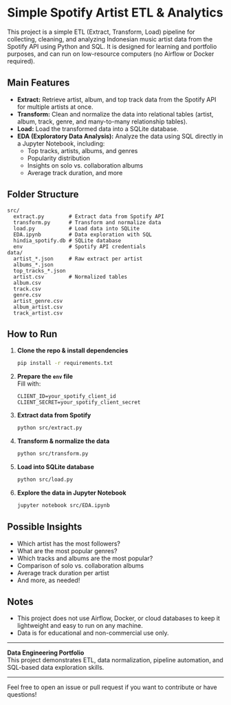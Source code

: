 # Simple Spotify Artist ETL & Analytics

This project is a simple ETL (Extract, Transform, Load) pipeline for collecting, cleaning, and analyzing Indonesian music artist data from the Spotify API using Python and SQL. It is designed for learning and portfolio purposes, and can run on low-resource computers (no Airflow or Docker required).

## Main Features

- **Extract:** Retrieve artist, album, and top track data from the Spotify API for multiple artists at once.
- **Transform:** Clean and normalize the data into relational tables (artist, album, track, genre, and many-to-many relationship tables).
- **Load:** Load the transformed data into a SQLite database.
- **EDA (Exploratory Data Analysis):** Analyze the data using SQL directly in a Jupyter Notebook, including:
  - Top tracks, artists, albums, and genres
  - Popularity distribution
  - Insights on solo vs. collaboration albums
  - Average track duration, and more

## Folder Structure

```
src/
  extract.py        # Extract data from Spotify API
  transform.py      # Transform and normalize data
  load.py           # Load data into SQLite
  EDA.ipynb         # Data exploration with SQL
  hindia_spotify.db # SQLite database
  env               # Spotify API credentials
data/
  artist_*.json     # Raw extract per artist
  albums_*.json
  top_tracks_*.json
  artist.csv        # Normalized tables
  album.csv
  track.csv
  genre.csv
  artist_genre.csv
  album_artist.csv
  track_artist.csv
```

## How to Run

1. **Clone the repo & install dependencies**
   ```bash
   pip install -r requirements.txt
   ```

2. **Prepare the `env` file**  
   Fill with:
   ```
   CLIENT_ID=your_spotify_client_id
   CLIENT_SECRET=your_spotify_client_secret
   ```

3. **Extract data from Spotify**
   ```bash
   python src/extract.py
   ```

4. **Transform & normalize the data**
   ```bash
   python src/transform.py
   ```

5. **Load into SQLite database**
   ```bash
   python src/load.py
   ```

6. **Explore the data in Jupyter Notebook**
   ```bash
   jupyter notebook src/EDA.ipynb
   ```

## Possible Insights

- Which artist has the most followers?
- What are the most popular genres?
- Which tracks and albums are the most popular?
- Comparison of solo vs. collaboration albums
- Average track duration per artist
- And more, as needed!

## Notes

- This project does not use Airflow, Docker, or cloud databases to keep it lightweight and easy to run on any machine.
- Data is for educational and non-commercial use only.

---

**Data Engineering Portfolio**  
This project demonstrates ETL, data normalization, pipeline automation, and SQL-based data exploration skills.

---

Feel free to open an issue or pull request if you want to contribute or have questions!
